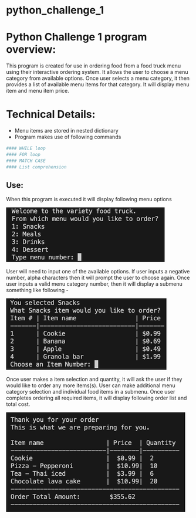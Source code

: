# python_challenge_1

# Python Challenge 1 program overview:
This program is created for use in ordering food from a food truck menu using their interactive ordering system.
It allows the user to choose a menu category from available options. 
Once user selects a menu category, it then provides a list of available menu items for that category.
It will display menu item and menu item price. 

# Technical Details:
- Menu items are stored in nested dictionary
- Program makes use of following commands
```python
#### WHILE loop
#### FOR loop 
#### MATCH CASE 
#### List comprehension
```

## Use:
When this program is executed it will display following menu options 

![alt text](image.png)

User will need to input one of the available options. If user inputs a negative number,
alpha characters then it will prompt the user to choose again.
Once user inputs a valid menu category number, then it will display a submenu something
like following - 

![alt text](image-1.png)

Once user makes a item selection and quantity, it will ask the user if they would 
like to order any more items(s). User can make additional menu category selection and individual food items in a 
submenu. 
Once user completes ordering all required items, it will display following 
order list and total cost.

![alt text](image-2.png)
